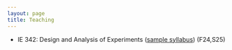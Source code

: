 ```yaml
---
layout: page
title: Teaching
---
```


* IE 342: Design and Analysis of Experiments ([sample syllabus](https://hoseungs.github.io/syllabus/IE342.pdf)) (F24,S25)
